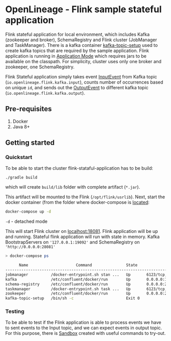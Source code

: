 # OpenLineage - Flink sample stateful application

Flink stateful application for local environment, which includes Kafka (zookeeper and broker), SchemaRegistry and Flink cluster (JobManager and TaskManager).
There is a kafka container [kafka-topic-setup](src/docker/docker-compose.yml) used to create kafka topics that are required by the sample application.
Flink application is running in [Application Mode](https://nightlies.apache.org/flink/flink-docs-master/docs/deployment/overview/#deployment-modes) which requires jars to be available on the classpath.
For simplicity, cluster uses only one broker and zookeeper, one SchemaRegistry.

Flink Stateful application simply takes event [InputEvent](src/main/avro/io/openlineage/flink/avro/event/InputEvent.avsc) from Kafka topic (`io.openlineage.flink.kafka.input`), counts number of occurrences based on unique `id`, 
and sends out the [OutputEvent](src/main/avro/io/openlineage/flink/avro/event/OutputEvent.avsc) to different kafka topic (`io.openlineage.flink.kafka.output`).

## Pre-requisites

1. Docker
2. Java 8+

## Getting started

### Quickstart
To be able to start the cluster flink-stataful-application has to be build:
```
./gradle build
```
which will create `build/lib` folder with complete artifact (`*.jar`).

This artifact will be mounted to the Flink (`/opt/flink/usrlib`).
Next, start the docker container (from the folder where docker-compose is [located](src/docker/docker-compose.yml):
```bash
docker-compose up -d
```
`-d` - detached mode

This will start Flink cluster on [localhost:18081](http://localhost:18081/). Flink application will be up and running.
Stateful flink application will run with state in memory.
Kafka BootstrapServers on `'127.0.0.1:19092'` and SchemaRegistry on` 'http://0.0.0.0:28081'`

```bash
> docker-compose ps

      Name                     Command               State                      Ports
--------------------------------------------------------------------------------------------------------
jobmanager          /docker-entrypoint.sh stan ...   Up       6123/tcp, 0.0.0.0:18081->8081/tcp
kafka               /etc/confluent/docker/run        Up       0.0.0.0:19092->19092/tcp, 9092/tcp
schema-registry     /etc/confluent/docker/run        Up       0.0.0.0:28081->28081/tcp, 8081/tcp
taskmanager         /docker-entrypoint.sh task ...   Up       6123/tcp, 8081/tcp
zookeeper           /etc/confluent/docker/run        Up       0.0.0.0:2181->2181/tcp, 2888/tcp, 3888/tcp
kafka-topic-setup   /bin/sh -c                       Exit 0

```
### Testing

To be able to test if the Flink application is able to process events we have to sent events to the Input topic, and we can expect events in output topic.
For this purpose, there is [Sandbox](src/test/groovy/io/openlineage/sandbox/Sandbox.groovy) created with useful commands to try-out.